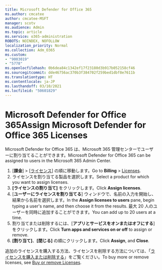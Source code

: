 ```yaml
---
title: Microsoft Defender for Office 365
ms.author: cmcatee
author: cmcatee-MSFT
manager: scotv
ms.audience: Admin
ms.topic: article
ms.service: o365-administration
ROBOTS: NOINDEX, NOFOLLOW
localization_priority: Normal
ms.collection: Adm_O365
ms.custom:
- "9003019"
- "5778"
ms.openlocfilehash: 0b6dea84c1342ef17f23180d3b917b052158cf46
ms.sourcegitcommit: dde46756ac370b3f384702f259bed1dbf8e7611b
ms.translationtype: HT
ms.contentlocale: ja-JP
ms.lasthandoff: 03/10/2021
ms.locfileid: "50601829"
---
```

# <a name="assign-microsoft-defender-for-office-365-licenses"></a><span data-ttu-id="f4358-102">Microsoft Defender for Office 365</span><span class="sxs-lookup"><span data-stu-id="f4358-102">Assign Microsoft Defender for Office 365 Licenses</span></span>

<span data-ttu-id="f4358-103">Microsoft Defender for Office 365 は、Microsoft 365 管理センターでユーザーに割り当てることができます。</span><span class="sxs-lookup"><span data-stu-id="f4358-103">Microsoft Defender for Office 365 can be assigned to users in the Microsoft 365 Admin Center.</span></span>

1. <span data-ttu-id="f4358-104">[**課金**] > [[ライセンス](https://go.microsoft.com/fwlink/p/?linkid=842264)] の順に移動します。</span><span class="sxs-lookup"><span data-stu-id="f4358-104">Go to **Billing** > [Licenses](https://go.microsoft.com/fwlink/p/?linkid=842264).</span></span>
2. <span data-ttu-id="f4358-105">ライセンスを割り当てる製品を選択します。</span><span class="sxs-lookup"><span data-stu-id="f4358-105">Select a product for which you want to assign licenses.</span></span>
3. <span data-ttu-id="f4358-106">**[ライセンスの割り当て]** をクリックします。</span><span class="sxs-lookup"><span data-stu-id="f4358-106">Click **Assign licenses**.</span></span>
4. <span data-ttu-id="f4358-107">[**ユーザーにライセンスを割り当てる**] ウィンドウで、名前の入力を開始し、結果から名前を選択します。</span><span class="sxs-lookup"><span data-stu-id="f4358-107">In the **Assign licenses to users**  pane, begin typing a user's name, and then choose it from the results.</span></span> <span data-ttu-id="f4358-108">最大 20 人のユーザーを同時に追加することができます。</span><span class="sxs-lookup"><span data-stu-id="f4358-108">You can add up to 20 users at a time.</span></span>
5. <span data-ttu-id="f4358-109">割り当てまたは削除するには、[**アプリとサービスをオンまたはオフにする**] をクリックします。</span><span class="sxs-lookup"><span data-stu-id="f4358-109">Click **Turn apps and services on or off**  to assign or remove.</span></span>
6. <span data-ttu-id="f4358-110">**[割り当て]**、**[閉じる]** の順にクリックします。</span><span class="sxs-lookup"><span data-stu-id="f4358-110">Click **Assign**, and  **Close**.</span></span>

<span data-ttu-id="f4358-111">追加のライセンスを購入する方法、ライセンスを削除する方法については、「[ライセンスを購入または削除する](https://docs.microsoft.com/microsoft-365/commerce/licenses/buy-licenses#buy-or-remove-licenses-for-your-business-subscription)」をご覧ください。</span><span class="sxs-lookup"><span data-stu-id="f4358-111">To buy more or remove licenses, see [Buy or remove Licenses](https://docs.microsoft.com/microsoft-365/commerce/licenses/buy-licenses#buy-or-remove-licenses-for-your-business-subscription).</span></span>